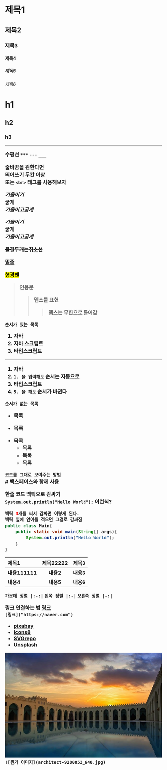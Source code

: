 # 제목1
## 제목2
### 제목3
#### 제목4
##### 제목5
###### 제목6
<!-- h 태그 -->

<h1>
h1
<h2>
h2
<h3>
h3  

---

수평선
`***`
`---`
`___`

줄바꿈을 원한다면  
띄어쓰기 두칸 이상<br>
또는 `<br>` 태그를 사용해보자

*기울이기*  
**굵게**  
***기울이고굵게***  

_기울이기_  
__굵게__  
___기울이고굵게___

~~물결두개는취소선~~  

<u>밑줄</u>  

<mark>형광펜</mark>  

> 인용문  
>> 뎁스를 표현
>>> 뎁스는 무한으로 들어감


`순서가 있는 목록`  
1. 자바
2. 자바 스크립트
3. 타입스크립트
---
1. 자바
1. `1. 을 입력해도` 순서는 자동으로
3. 타입스크립트
5. `5. 을 해도` 순서가 바뀐다

`순서가 없는 목록`
* 목록
- 목록
+ 목록
    * 목록
    - 목록
    + 목록


`코드를 그대로 보여주는 방법`  
\# 백스페이스와 함께 사용  

한줄 코드 백틱으로 감싸기  
`System.out.println("Hello World");`
이런식?

```java
백틱 3개를 써서 감싸면 이렇게 된다.
백틱 옆에 언어를 적으면 그걸로 감싸짐
public class Main{
    public static void main(String[] args){
        System.out.println("Hello World");
    }
}
```

|제목1|제목22222|제목3|
|:-|:-:|-:|
|내용111111|내용2|내용3|
|내용4|내용5|내용6|

`가운데 정렬 |:-:|`
`왼쪽 정렬 |:-|`
`오른쪽 정렬 |-:|`

링크 연결하는 법
[링크]("https://naver.com")  
`[링크]("https://naver.com")`  
* [pixabay]("https://pixabay.com")  
* [icons8]("https://icons8.com")  
* [SVGrepo]("https://svgrepo.com")  
* [Unsplash]("https://unsplash.com/ko")

![뭔가 이미지](architect-9280053_640.jpg)  
`![뭔가 이미지](architect-9280053_640.jpg)`

